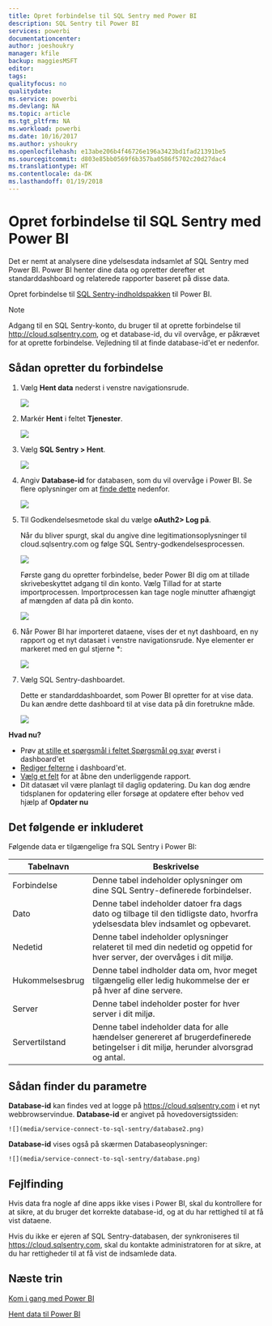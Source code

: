 ```yaml
---
title: Opret forbindelse til SQL Sentry med Power BI
description: SQL Sentry til Power BI
services: powerbi
documentationcenter: 
author: joeshoukry
manager: kfile
backup: maggiesMSFT
editor: 
tags: 
qualityfocus: no
qualitydate: 
ms.service: powerbi
ms.devlang: NA
ms.topic: article
ms.tgt_pltfrm: NA
ms.workload: powerbi
ms.date: 10/16/2017
ms.author: yshoukry
ms.openlocfilehash: e13abe206b4f46726e196a3423bd1fad21391be5
ms.sourcegitcommit: d803e85bb0569f6b357ba0586f5702c20d27dac4
ms.translationtype: HT
ms.contentlocale: da-DK
ms.lasthandoff: 01/19/2018
---
```

# <a name="connect-to-sql-sentry-with-power-bi"></a>Opret forbindelse til SQL Sentry med Power BI
Det er nemt at analysere dine ydelsesdata indsamlet af SQL Sentry med Power BI. Power BI henter dine data og opretter derefter et standarddashboard og relaterede rapporter baseret på disse data.

Opret forbindelse til [SQL Sentry-indholdspakken](https://app.powerbi.com/groups/me/getdata/services/sql-sentry) til Power BI.

>[!NOTE]
>Adgang til en SQL Sentry-konto, du bruger til at oprette forbindelse til http://cloud.sqlsentry.com, og et database-id, du vil overvåge, er påkrævet for at oprette forbindelse.  Vejledning til at finde database-id'et er nedenfor.

## <a name="how-to-connect"></a>Sådan opretter du forbindelse
1. Vælg **Hent data** nederst i venstre navigationsrude.
   
   ![](media/service-connect-to-sql-sentry/pbi_getdata.png)
2. Markér **Hent** i feltet **Tjenester**.
   
   ![](media/service-connect-to-sql-sentry/pbi_getservices.png) 
3. Vælg **SQL Sentry  \> Hent**.
   
   ![](media/service-connect-to-sql-sentry/sqlsentry.png)
4. Angiv **Database-id** for databasen, som du vil overvåge i Power BI. Se flere oplysninger om at [finde dette](#FindingParams) nedenfor.
   
   ![](media/service-connect-to-sql-sentry/img2400.png)
5. Til Godkendelsesmetode skal du vælge **oAuth2\> Log på**.
   
   Når du bliver spurgt, skal du angive dine legitimationsoplysninger til cloud.sqlsentry.com og følge SQL Sentry-godkendelsesprocessen.
   
   ![](media/service-connect-to-sql-sentry/img6400.png)
   
   Første gang du opretter forbindelse, beder Power BI dig om at tillade skrivebeskyttet adgang til din konto. Vælg Tillad for at starte importprocessen.  Importprocessen kan tage nogle minutter afhængigt af mængden af data på din konto.
   
   ![](media/service-connect-to-sql-sentry/img7400.png)
6. Når Power BI har importeret dataene, vises der et nyt dashboard, en ny rapport og et nyt datasæt i venstre navigationsrude. Nye elementer er markeret med en gul stjerne \*:
   
   ![](media/service-connect-to-sql-sentry/img8200.png)
7. Vælg SQL Sentry-dashboardet.
   
   Dette er standarddashboardet, som Power BI opretter for at vise data. Du kan ændre dette dashboard til at vise data på din foretrukne måde.
   
   ![](media/service-connect-to-sql-sentry/img9dashboard800.png)

**Hvad nu?**

* Prøv [at stille et spørgsmål i feltet Spørgsmål og svar](power-bi-q-and-a.md) øverst i dashboard'et
* [Rediger felterne](service-dashboard-edit-tile.md) i dashboard'et.
* [Vælg et felt](service-dashboard-tiles.md) for at åbne den underliggende rapport.
* Dit datasæt vil være planlagt til daglig opdatering. Du kan dog ændre tidsplanen for opdatering eller forsøge at opdatere efter behov ved hjælp af **Opdater nu**

## <a name="whats-included"></a>Det følgende er inkluderet
Følgende data er tilgængelige fra SQL Sentry i Power BI:

| Tabelnavn | Beskrivelse |
| --- | --- |
| Forbindelse |Denne tabel indeholder oplysninger om dine SQL Sentry-definerede forbindelser. |
| Dato<br /> |Denne tabel indeholder datoer fra dags dato og tilbage til den tidligste dato, hvorfra ydelsesdata blev indsamlet og opbevaret. |
| Nedetid<br /> |Denne tabel indeholder oplysninger relateret til med din nedetid og oppetid for hver server, der overvåges i dit miljø. |
| Hukommelsesbrug<br /> |Denne tabel indholder data om, hvor meget tilgængelig eller ledig hukommelse der er på hver af dine servere.<br /> |
| Server<br /> |Denne tabel indeholder poster for hver server i dit miljø. |
| Servertilstand<br /> |Denne tabel indeholder data for alle hændelser genereret af brugerdefinerede betingelser i dit miljø, herunder alvorsgrad og antal. |

<a name="FindingParams"></a>

## <a name="finding-parameters"></a>Sådan finder du parametre
**Database-id** kan findes ved at logge på <https://cloud.sqlsentry.com> i et nyt webbrowservindue.  **Database-id** er angivet på hovedoversigtssiden:

    ![](media/service-connect-to-sql-sentry/database2.png)

**Database-id** vises også på skærmen Databaseoplysninger:

    ![](media/service-connect-to-sql-sentry/database.png)


## <a name="troubleshooting"></a>Fejlfinding
Hvis data fra nogle af dine apps ikke vises i Power BI, skal du kontrollere for at sikre, at du bruger det korrekte database-id, og at du har rettighed til at få vist dataene. 

Hvis du ikke er ejeren af SQL Sentry-databasen, der synkroniseres til <https://cloud.sqlsentry.com>, skal du kontakte administratoren for at sikre, at du har rettigheder til at få vist de indsamlede data.

## <a name="next-steps"></a>Næste trin
[Kom i gang med Power BI](service-get-started.md)

[Hent data til Power BI](service-get-data.md)

